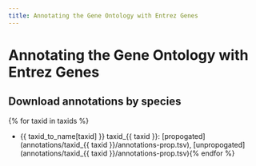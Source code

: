 ```yaml
---
title: Annotating the Gene Ontology with Entrez Genes
---
```

# Annotating the Gene Ontology with Entrez Genes

## Download annotations by species
{% for taxid in taxids %}
+ {{ taxid_to_name[taxid] }} taxid_{{ taxid }}: [propogated](annotations/taxid_{{ taxid }}/annotations-prop.tsv), [unpropogated](annotations/taxid_{{ taxid }}/annotations-prop.tsv){% endfor %}

